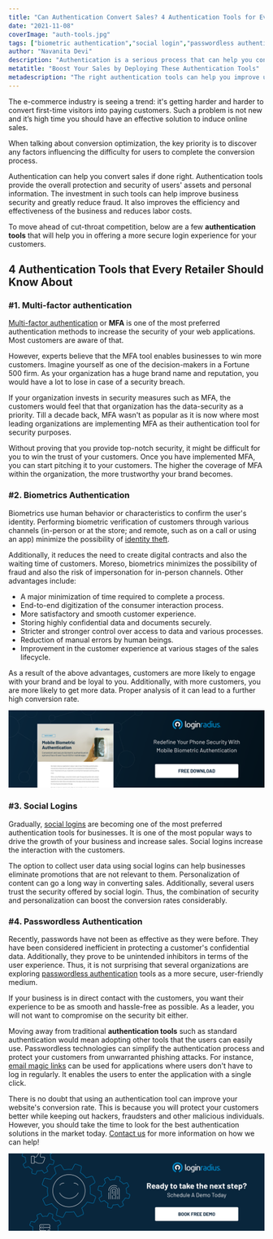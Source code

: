 ```yaml
---
title: "Can Authentication Convert Sales? 4 Authentication Tools for Every Retailer"
date: "2021-11-08"
coverImage: "auth-tools.jpg"
tags: ["biometric authentication","social login","passwordless authentication"]
author: "Navanita Devi"
description: "Authentication is a serious process that can help you convert sales. In many cases, it determines whether a customer will take the time to complete a purchase. Therefore, it is important for your store to have multiple layers of security throughout the checkout process."
metatitle: "Boost Your Sales by Deploying These Authentication Tools"
metadescription: "The right authentication tools can help you improve user experience and boost the sales conversion ratio. Read the article to know more."
---
```



The e-commerce industry is seeing a trend: it's getting harder and harder to convert first-time visitors into paying customers. Such a problem is not new and it’s high time you should have an effective solution to induce online sales. 

When talking about conversion optimization, the key priority is to discover any factors influencing the difficulty for users to complete the conversion process. 

Authentication can help you convert sales if done right. Authentication tools provide the overall protection and security of users' assets and personal information. The investment in such tools can help improve business security and greatly reduce fraud. It also improves the efficiency and effectiveness of the business and reduces labor costs.

To move ahead of cut-throat competition, below are a few **authentication tools** that will help you in offering a more secure login experience for your customers. 


## 4 Authentication Tools that Every Retailer Should Know About


### #1. Multi-factor authentication

[Multi-factor authentication](https://www.loginradius.com/multi-factor-authentication/) or **MFA** is one of the most preferred authentication methods to increase the security of your web applications. Most customers are aware of that. 

However, experts believe that the MFA tool enables businesses to win more customers. Imagine yourself as one of the decision-makers in a Fortune 500 firm. As your organization has a huge brand name and reputation, you would have a lot to lose in case of a security breach. 

If your organization invests in security measures such as MFA, the customers would feel that that organization has the data-security as a priority. Till a decade back, MFA wasn't as popular as it is now where most leading organizations are implementing MFA as their authentication tool for security purposes. 

Without proving that you provide top-notch security, it might be difficult for you to win the trust of your customers. Once you have implemented MFA, you can start pitching it to your customers. The higher the coverage of MFA within the organization, the more trustworthy your brand becomes.


### #2. Biometrics Authentication

Biometrics use human behavior or characteristics to confirm the user's identity. Performing biometric verification of customers through various channels (in-person or at the store; and remote, such as on a call or using an app) minimize the possibility of [identity theft](https://www.loginradius.com/blog/identity/identity-theft-frauds/). 

Additionally, it reduces the need to create digital contracts and also the waiting time of customers. Moreso, biometrics minimizes the possibility of fraud and also the risk of impersonation for in-person channels. Other advantages include: 



* A major minimization of time required to complete a process.
* End-to-end digitization of the consumer interaction process.
* More satisfactory and smooth customer experience.
* Storing highly confidential data and documents securely.
* Stricter and stronger control over access to data and various processes.
* Reduction of manual errors by human beings. 
* Improvement in the customer experience at various stages of the sales lifecycle.

As a result of the above advantages, customers are more likely to engage with your brand and be loyal to you. Additionally, with more customers, you are more likely to get more data. Proper analysis of it can lead to a further high conversion rate. 

[![DS-Mob-Bio-Auth](DS-Mob-Bio-Auth.png)](https://www.loginradius.com/resource/mobile-biometric-authentication-datasheet)


### #3. Social Logins

Gradually, [social logins](https://www.loginradius.com/blog/identity/what-is-social-login/) are becoming one of the most preferred authentication tools for businesses. It is one of the most popular ways to drive the growth of your business and increase sales. Social logins increase the interaction with the customers. 

The option to collect user data using social logins can help businesses eliminate promotions that are not relevant to them. Personalization of content can go a long way in converting sales. Additionally, several users trust the security offered by social login. Thus, the combination of security and personalization can boost the conversion rates considerably.


### #4. Passwordless Authentication

Recently, passwords have not been as effective as they were before. They have been considered inefficient in protecting a customer's confidential data. Additionally, they prove to be unintended inhibitors in terms of the user experience. Thus, it is not surprising that several organizations are exploring [passwordless authentication](https://www.loginradius.com/blog/identity/passwordless-authentication-the-future-of-identity-and-security/) tools as a more secure, user-friendly medium.

If your business is in direct contact with the customers, you want their experience to be as smooth and hassle-free as possible. As a leader, you will not want to compromise on the security bit either. 

Moving away from traditional **authentication tools** such as standard authentication would mean adopting other tools that the users can easily use. Passwordless technologies can simplify the authentication process and protect your customers from unwarranted phishing attacks. For instance, [email magic links](https://www.loginradius.com/blog/identity/passwordless-magic-links/) can be used for applications where users don't have to log in regularly. It enables the users to enter the application with a single click. 

There is no doubt that using an authentication tool can improve your website's conversion rate. This is because you will protect your customers better while keeping out hackers, fraudsters and other malicious individuals. However, you should take the time to look for the best authentication solutions in the market today. [Contact us](https://www.loginradius.com/contact-sales) for more information on how we can help! 


[![book-a-demo-loginradius](../../assets/book-a-demo-loginradius.png)](https://www.loginradius.com/book-a-demo/)

